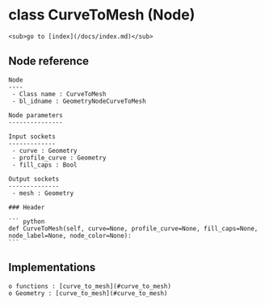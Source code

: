 # class CurveToMesh (Node)

    <sub>go to [index](/docs/index.md)</sub>
    
## Node reference

    Node
    ----
     - Class name : CurveToMesh
     - bl_idname : GeometryNodeCurveToMesh
    
    Node parameters
    ---------------
    
    Input sockets
    -------------
     - curve : Geometry
     - profile_curve : Geometry
     - fill_caps : Bool
    
    Output sockets
    --------------
     - mesh : Geometry
    
    ### Header

    ``` python
    def CurveToMesh(self, curve=None, profile_curve=None, fill_caps=None, node_label=None, node_color=None):
    ```
    
## Implementations

    o functions : [curve_to_mesh](#curve_to_mesh)
    o Geometry : [curve_to_mesh](#curve_to_mesh) 
    
    